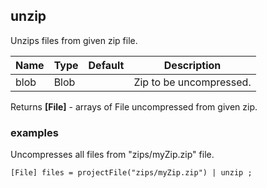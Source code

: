 ## unzip

Unzips files from given zip file.

 | Name | Type | Default | Description |
 | ---- | ---- | ------- | ----------- |
 | blob | Blob |   | Zip to be uncompressed. |

Returns __[File]__ - arrays of File uncompressed from given zip.

### examples
Uncompresses all files from "zips/myZip.zip" file.

```
[File] files = projectFile("zips/myZip.zip") | unzip ;
```

